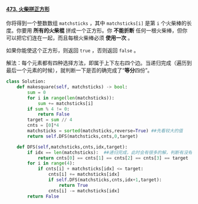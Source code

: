 #### [473. 火柴拼正方形](https://leetcode-cn.com/problems/matchsticks-to-square/)

你将得到一个整数数组 `matchsticks` ，其中 `matchsticks[i]` 是第 `i` 个火柴棒的长度。你要用 **所有的火柴棍** 拼成一个正方形。你 **不能折断** 任何一根火柴棒，但你可以把它们连在一起，而且每根火柴棒必须 **使用一次** 。

如果你能使这个正方形，则返回 `true` ，否则返回 `false` 。

解法：每个元素都有四种选择方法，即属于上下左右四个边。当递归完成（遍历到最后一个元素的时候），就判断一下是否的确完成了“**等分**四份”。

```python
class Solution:
    def makesquare(self, matchsticks) -> bool:
        sum = 0
        for i in range(len(matchsticks)):
            sum += matchsticks[i]
        if sum % 4 != 0:
            return False
        target = sum // 4
        cnts = [0]*4
        matchsticks = sorted(matchsticks,reverse=True) ##先看较大的值
        return self.DFS(matchsticks,cnts,0,target)

    def DFS(self,matchsticks,cnts,idx,target):
        if idx == len(matchsticks):  ##递归完成，此时会有很多的解，判断有没有正确的解
            return cnts[0] == cnts[1] == cnts[2] == cnts[3] == target
        for i in range(4):
            if cnts[i] + matchsticks[idx] <= target:
                cnts[i] += matchsticks[idx]
                if self.DFS(matchsticks,cnts,idx+1,target):
                    return True
                cnts[i] -= matchsticks[idx]
        return False
```

